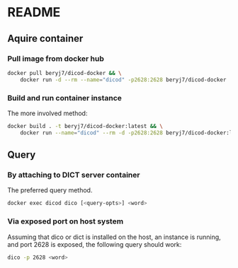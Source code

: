 # README

## Aquire container

### Pull image from docker hub
```bash
docker pull beryj7/dicod-docker && \
    docker run -d --rm --name="dicod" -p2628:2628 beryj7/dicod-docker
```

### Build and run container instance
The more involved method: 
```bash
docker build . -t beryj7/dicod-docker:latest && \
    docker run --name="dicod" --rm -d -p2628:2628 beryj7/dicod-docker:latest 
```

## Query

### By attaching to DICT server container
The preferred query method.
```bash
docker exec dicod dico [<query-opts>] <word>
```

### Via exposed port on host system
Assuming that dico or dict is installed on the host, an instance is running,
and port 2628 is exposed, the following query should work:
```bash
dico -p 2628 <word>
```

[dico package]: ftp://download.gnu.org.ua/pub/release/dico/dico-2.4.tar.gz
